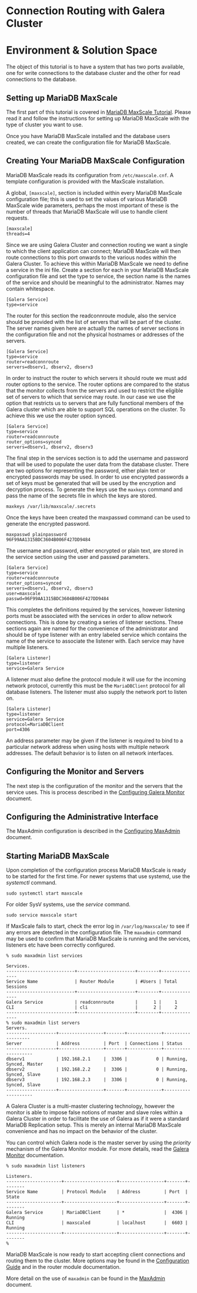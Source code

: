 # Connection Routing with Galera Cluster

# Environment & Solution Space

The object of this tutorial is to have a system that has two ports available,
one for write connections to the database cluster and the other for read
connections to the database.

## Setting up MariaDB MaxScale

The first part of this tutorial is covered in [MariaDB MaxScale Tutorial](MaxScale-Tutorial.md).
Please read it and follow the instructions for setting up MariaDB MaxScale with
the type of cluster you want to use.

Once you have MariaDB MaxScale installed and the database users created, we can
create the configuration file for MariaDB MaxScale.

## Creating Your MariaDB MaxScale Configuration

MariaDB MaxScale reads its configuration from `/etc/maxscale.cnf`. A template
configuration is provided with the MaxScale installation.

A global, `[maxscale]`, section is included within every MariaDB MaxScale
configuration file; this is used to set the values of various MariaDB MaxScale
wide parameters, perhaps the most important of these is the number of threads
that MariaDB MaxScale will use to handle client requests.

```
[maxscale]
threads=4
```

Since we are using Galera Cluster and connection routing we want a single to
which the client application can connect; MariaDB MaxScale will then route
connections to this port onwards to the various nodes within the Galera
Cluster. To achieve this within MariaDB MaxScale we need to define a service in
the ini file. Create a section for each in your MariaDB MaxScale configuration
file and set the type to service, the section name is the names of the service
and should be meaningful to the administrator. Names may contain whitespace.

```
[Galera Service]
type=service
```

The router for this section the readconnroute module, also the service should be
provided with the list of servers that will be part of the cluster. The server
names given here are actually the names of server sections in the configuration
file and not the physical hostnames or addresses of the servers.

```
[Galera Service]
type=service
router=readconnroute
servers=dbserv1, dbserv2, dbserv3
```

In order to instruct the router to which servers it should route we must add
router options to the service. The router options are compared to the status
that the monitor collects from the servers and used to restrict the eligible set
of servers to which that service may route. In our case we use the option that
restricts us to servers that are fully functional members of the Galera cluster
which are able to support SQL operations on the cluster. To achieve this we use
the router option synced.

```
[Galera Service]
type=service
router=readconnroute
router_options=synced
servers=dbserv1, dbserv2, dbserv3
```

The final step in the services section is to add the username and password that
will be used to populate the user data from the database cluster. There are two
options for representing the password, either plain text or encrypted passwords
may be used.  In order to use encrypted passwords a set of keys must be
generated that will be used by the encryption and decryption process. To
generate the keys use the `maxkeys` command and pass the name of the secrets
file in which the keys are stored.

```
maxkeys /var/lib/maxscale/.secrets
```

Once the keys have been created the maxpasswd command can be used to generate
the encrypted password.

```
maxpasswd plainpassword
96F99AA1315BDC3604B006F427DD9484
```

The username and password, either encrypted or plain text, are stored in the
service section using the user and passwd parameters.

```
[Galera Service]
type=service
router=readconnroute
router_options=synced
servers=dbserv1, dbserv2, dbserv3
user=maxscale
passwd=96F99AA1315BDC3604B006F427DD9484
```

This completes the definitions required by the services, however listening ports
must be associated with the services in order to allow network connections. This
is done by creating a series of listener sections. These sections again are
named for the convenience of the administrator and should be of type listener
with an entry labeled service which contains the name of the service to
associate the listener with. Each service may have multiple listeners.

```
[Galera Listener]
type=listener
service=Galera Service
```

A listener must also define the protocol module it will use for the incoming
network protocol, currently this must be the `MariaDBClient` protocol for all
database listeners. The listener must also supply the network port to listen on.

```
[Galera Listener]
type=listener
service=Galera Service
protocol=MariaDBClient
port=4306
```

An address parameter may be given if the listener is required to bind to a
particular network address when using hosts with multiple network addresses. The
default behavior is to listen on all network interfaces.

## Configuring the Monitor and Servers

The next step is the configuration of the monitor and the servers that the
service uses. This is process described in the
[Configuring Galera Monitor](Configuring-Galera-Monitor.md) document.

## Configuring the Administrative Interface

The MaxAdmin configuration is described in the
[Configuring MaxAdmin](Configuring-MaxAdmin.md) document.

## Starting MariaDB MaxScale

Upon completion of the configuration process MariaDB MaxScale is ready to be
started for the first time. For newer systems that use systemd, use the _systemctl_ command.

```
sudo systemctl start maxscale
```

For older SysV systems, use the _service_ command.

```
sudo service maxscale start
```

If MaxScale fails to start, check the error log in `/var/log/maxscale/` to see
if any errors are detected in the configuration file. The `maxadmin` command may
be used to confirm that MariaDB MaxScale is running and the services, listeners
etc have been correctly configured.

```
% sudo maxadmin list services

Services.
--------------------------+----------------------+--------+---------------
Service Name              | Router Module        | #Users | Total Sessions
--------------------------+----------------------+--------+---------------
Galera Service            | readconnroute        |      1 |     1
CLI                       | cli                  |      2 |     2
--------------------------+----------------------+--------+---------------
% sudo maxadmin list servers
Servers.
-------------------+-----------------+-------+-------------+-------------------
Server             | Address         | Port  | Connections | Status
-------------------+-----------------+-------+-------------+--------------------
dbserv1            | 192.168.2.1     |  3306 |           0 | Running, Synced, Master
dbserv2            | 192.168.2.2     |  3306 |           0 | Running, Synced, Slave
dbserv3            | 192.168.2.3     |  3306 |           0 | Running, Synced, Slave
-------------------+-----------------+-------+-------------+--------------------
```

A Galera Cluster is a multi-master clustering technology, however the monitor is able
to impose false notions of master and slave roles within a Galera Cluster in order to
facilitate the use of Galera as if it were a standard MariaDB Replication setup.
This is merely an internal MariaDB MaxScale convenience and has no impact on the behavior of the cluster.

You can control which Galera node is the master server by using the _priority_
mechanism of the Galera Monitor module. For more details,
read the [Galera Monitor](../Monitors/Galera-Monitor.md) documentation.

```
% sudo maxadmin list listeners

Listeners.
---------------------+--------------------+-----------------+-------+--------
Service Name         | Protocol Module    | Address         | Port  | State
---------------------+--------------------+-----------------+-------+--------
Galera Service       | MariaDBClient      | *               |  4306 | Running
CLI                  | maxscaled          | localhost       |  6603 | Running
---------------------+--------------------+-----------------+-------+--------
%
```

MariaDB MaxScale is now ready to start accepting client connections and routing
them to the cluster. More options may be found in the
[Configuration Guide](../Getting-Started/Configuration-Guide.md)
and in the router module documentation.

More detail on the use of `maxadmin` can be found in the
[MaxAdmin](../Reference/MaxAdmin.md) document.
